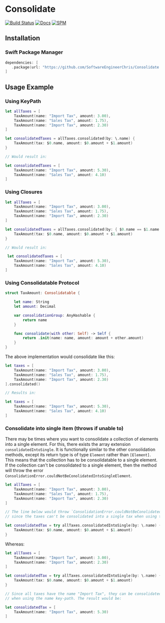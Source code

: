 # Consolidate

[![Build Status](https://app.bitrise.io/app/2401d8d24819bc28/status.svg?token=rpSxCpEdigqkV5zTb-dRog)](https://app.bitrise.io/app/2401d8d24819bc28)
[![Docs](https://softwareengineerchris.github.io/Consolidate/badge.svg)](https://softwareengineerchris.github.io/Consolidate)
[![SPM](https://img.shields.io/badge/SPM-Supported-informational)](#)

## Installation

### Swift Package Manager
```swift
dependencies: [
   .package(url: "https://github.com/SoftwareEngineerChris/Consolidate.git", from: "1.0.0")
]
```

## Usage Example

### Using KeyPath

```swift
let allTaxes = [
    TaxAmount(name: "Import Tax", amount: 3.00),
    TaxAmount(name: "Sales Tax", amount: 1.75),
    TaxAmount(name: "Import Tax", amount: 2.30)
]

let consolidatedTaxes = allTaxes.consolidated(by: \.name) {
    TaxAmount(tax: $0.name, amount: $0.amount + $1.amount)
}

// Would result in:

let consolidatedTaxes = [
    TaxAmount(name: "Import Tax", amount: 5.30),
    TaxAmount(name: "Sales Tax", amount: 4.10)
]
```

### Using Closures

```swift
let allTaxes = [
    TaxAmount(name: "Import Tax", amount: 3.00),
    TaxAmount(name: "Sales Tax", amount: 1.75),
    TaxAmount(name: "Import Tax", amount: 2.30)
]

let consolidatedTaxes = allTaxes.consolidated(by: { $0.name == $1.name }) {
    TaxAmount(tax: $0.name, amount: $0.amount + $1.amount)
}

// Would result in:

 let consolidatedTaxes = [
    TaxAmount(name: "Import Tax", amount: 5.30),
    TaxAmount(name: "Sales Tax", amount: 4.10)
]
```

### Using Consolidatable Protocol

```swift
struct TaxAmount: Consolidatable {

    let name: String
    let amount: Decimal

    var consolidationGroup: AnyHashable {
        return name
    }

    func consolidate(with other: Self) -> Self {
        return .init(name: name, amount: amount + other.amount)
    }
}
```

The above implementation would consolidate like this:


```swift
let taxes = [
    TaxAmount(name: "Import Tax", amount: 3.00),
    TaxAmount(name: "Sales Tax", amount: 1.75),
    TaxAmount(name: "Import Tax", amount: 2.30)
].consolidated()

// Results in:

let taxes = [
    TaxAmount(name: "Import Tax", amount: 5.30),
    TaxAmount(name: "Sales Tax", amount: 4.10)
]
```

### Consolidate into single item (throws if unable to)

There may be times where you want to consolidate a collection of elements into a single element.
For this, there exists the array extension `consolidatedIntoSingle`. It is functionally similar to the other
consolidation methods, except its return type is of type `Element` rather than `[Element]`. This means that
the collection has to be consolidatable to a single element. If the collection can't be consolidated to a single
element, then the method will throw the error `ConsolidationError.couldNotBeConolidatedIntoSingleElement`.

```swift
let allTaxes = [
    TaxAmount(name: "Import Tax", amount: 3.00),
    TaxAmount(name: "Sales Tax", amount: 1.75),
    TaxAmount(name: "Import Tax", amount: 2.30)
]

// The line below would throw `ConsolidationError.couldNotBeConolidatedIntoSingleElement`,
// since the taxes can't be consolidated into a single tax when using the name key-path.

let consolidatedTax = try allTaxes.consolidatedIntoSingle(by: \.name) {
    TaxAmount(tax: $0.name, amount: $0.amount + $1.amount)
}
```

Whereas:

```swift
let allTaxes = [
    TaxAmount(name: "Import Tax", amount: 3.00),
    TaxAmount(name: "Import Tax", amount: 2.30)
]

let consolidatedTax = try allTaxes.consolidatedIntoSingle(by: \.name) {
    TaxAmount(tax: $0.name, amount: $0.amount + $1.amount)
}

// Since all taxes have the name "Import Tax", they can be consolidated into a single tax
// when using the name key-path. The result would be:

let consolidatedTax = [
    TaxAmount(name: "Import Tax", amount: 5.30)
]
```
